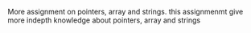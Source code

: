 More assignment on pointers, array and strings. this assignmenmt give more indepth knowledge about pointers, array and strings
